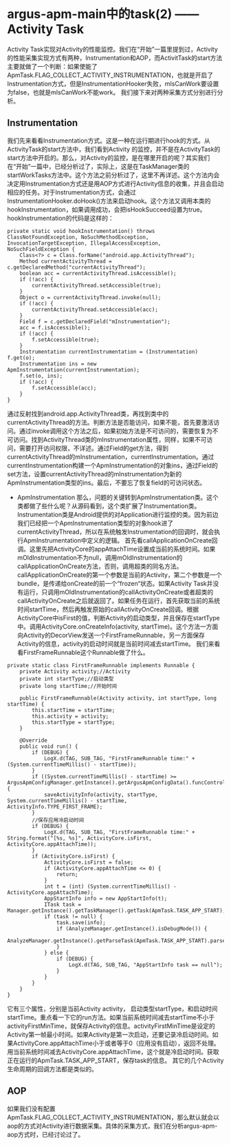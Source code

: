# argus-apm-main中的task(2) —— Activity Task

Activity Task实现对Activity的性能监控。我们在“开始”一篇里提到过，Activity的性能采集实现方式有两种，Instrumentation和AOP，而ActivitTask的start方法主要就做了一个判断：如果使能了ApmTask.FLAG_COLLECT_ACTIVITY_INSTRUMENTATION，也就是开启了Instrumentation方式，但是InstrumentationHooker失败，mIsCanWork要设置为false，也就是mIsCanWork不能work。
我们接下来对两种采集方式分别进行分析。

## Instrumentation
我们先来看看Instrumentation方式。这是一种在运行期进行hook的方式。从ActivityTask的start方法中，我们看到Activity 的监控，并不是在ActivityTask的start方法中开启的。那么，对Activity的监控，是在哪里开启的呢？其实我们在“开始”一篇中，已经分析过了，实际上，这是在TaskManager类的startWorkTasks方法中。这个方法之前分析过了，这里不再详述。这个方法内会决定用Instrumentation方式还是用AOP方式进行Activity信息的收集，并且会启动相应的任务。对于Instrumentation方式，会通过InstrumentationHooker.doHook()方法来启动hook。这个方法又调用本类的hookInstrumentation，如果调用成功，会把isHookSucceed设置为true。hookInstrumentation的代码是这样的：
```
private static void hookInstrumentation() throws ClassNotFoundException, NoSuchMethodException, InvocationTargetException, IllegalAccessException, NoSuchFieldException {
    Class<?> c = Class.forName("android.app.ActivityThread");
    Method currentActivityThread = c.getDeclaredMethod("currentActivityThread");
    boolean acc = currentActivityThread.isAccessible();
    if (!acc) {
        currentActivityThread.setAccessible(true);
    }
    Object o = currentActivityThread.invoke(null);
    if (!acc) {
        currentActivityThread.setAccessible(acc);
    }
    Field f = c.getDeclaredField("mInstrumentation");
    acc = f.isAccessible();
    if (!acc) {
        f.setAccessible(true);
    }
    Instrumentation currentInstrumentation = (Instrumentation) f.get(o);
    Instrumentation ins = new ApmInstrumentation(currentInstrumentation);
    f.set(o, ins);
    if (!acc) {
        f.setAccessible(acc);
    }
}
```
通过反射找到android.app.ActivityThread类，再找到类中的currentActivityThread的方法。判断方法是否能访问，如果不能，首先要激活访问。通过invoke调用这个方法之后，如果初始方法是不可访问的，需要恢复为不可访问。找到ActivityThread类的mInstrumentation属性，同样，如果不可访问，需要打开访问权限，不详述。通过Field的get方法，得到currentActivityThread的mInstrumentation，currentInstrumentation。通过currentInstrumentation构建一个ApmInstrumentation的对象ins，通过Field的set方法，设置currentActivityThread的mInstrumentation为新的ApmInstrumentation类型的ins。最后，不要忘了恢复field的可访问状态。

- ApmInstrumentation
那么，问题的关键转到ApmInstrumentation类。这个类都做了些什么呢？从源码看到，这个类扩展了Instrumentation类。Instrumentation类是Android提供的对Application进行监控的类。因为前边我们已经把一个ApmInstrumentation类型的对象hook进了currentActivityThread，所以在系统触发Instrumentation的回调时，就会执行ApmInstrumentation中定义的逻辑。
首先看callApplicationOnCreate回调。这里先把ActivityCore的appAttachTime设置成当前的系统时间。如果mOldInstrumentation不为null，调用mOldInstrumentation的callApplicationOnCreate方法，否则，调用超类的同名方法。
callApplicationOnCreate的第一个参数是当前的Activity，第二个参数是一个bundle，是传递给onCreate的前一个“frozen“状态。如果Activity Task并没有运行，只调用mOldInstrumentation的callActivityOnCreate或者超类的callActivityOnCreate之后就返回了。如果任务在运行，首先获取当前的系统时间startTime，然后再触发原始的callActivityOnCreate回调。根据ActivityCore中isFirst的值，判断Activity的启动类型，并且保存在startType中。调用ActivityCore.onCreateInfo(activity, startTime)。这个方法一方面向Activity的DecorView发送一个FirstFrameRunnable，另一方面保存Activity的信息，activity的启动时间就是当前时间减去startTime。
我们来看看FirstFrameRunnable这个Runnable做了什么。
```
private static class FirstFrameRunnable implements Runnable {
    private Activity activity;//Activity
    private int startType;//启动类型
    private long startTime;//开始时间

    public FirstFrameRunnable(Activity activity, int startType, long startTime) {
        this.startTime = startTime;
        this.activity = activity;
        this.startType = startType;
    }

    @Override
    public void run() {
        if (DEBUG) {
            LogX.d(TAG, SUB_TAG, "FirstFrameRunnable time:" + (System.currentTimeMillis() - startTime));
        }
        if ((System.currentTimeMillis() - startTime) >= ArgusApmConfigManager.getInstance().getArgusApmConfigData().funcControl.activityFirstMinTime) {
            saveActivityInfo(activity, startType, System.currentTimeMillis() - startTime, ActivityInfo.TYPE_FIRST_FRAME);
        }
        //保存应用冷启动时间
        if (DEBUG) {
            LogX.d(TAG, SUB_TAG, "FirstFrameRunnable time:" + String.format("[%s, %s]", ActivityCore.isFirst, ActivityCore.appAttachTime));
        }
        if (ActivityCore.isFirst) {
            ActivityCore.isFirst = false;
            if (ActivityCore.appAttachTime <= 0) {
                return;
            }
            int t = (int) (System.currentTimeMillis() - ActivityCore.appAttachTime);
            AppStartInfo info = new AppStartInfo(t);
            ITask task = Manager.getInstance().getTaskManager().getTask(ApmTask.TASK_APP_START);
            if (task != null) {
                task.save(info);
                if (AnalyzeManager.getInstance().isDebugMode()) {
                    AnalyzeManager.getInstance().getParseTask(ApmTask.TASK_APP_START).parse(info);
                }
            } else {
                if (DEBUG) {
                    LogX.d(TAG, SUB_TAG, "AppStartInfo task == null");
                }
            }
        }
    }
}
```
它有三个属性，分别是当前Activity activity， 启动类型startType，和启动时间startTime。重点看一下它的run方法。如果当前系统时间减去startTime不小于activityFirstMinTime，就保存Activity的信息。activityFirstMinTime是设定的Activity第一帧最小时间。如果Activity是第一次启动，还要记录冷启动时间。如果ActivityCore.appAttachTime小于或者等于0（应用没有启动），返回不处理。用当前系统时间减去ActivityCore.appAttachTime，这个就是冷启动时间。获取正在运行的ApmTask.TASK_APP_START，保存task的信息。
其它的几个Activity生命周期的回调方法都是类似的。

## AOP
如果我们没有配置ApmTask.FLAG_COLLECT_ACTIVITY_INSTRUMENTATION，那么默认就会以aop的方式对Activity进行数据采集。具体的采集方式，我们在分析argus-apm-aop方式时，已经讨论过了。